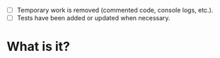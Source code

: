 - [ ] Temporary work is removed (commented code, console logs, etc.).
- [ ] Tests have been added or updated when necessary.

# What is it?